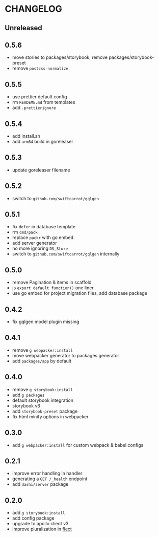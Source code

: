 # CHANGELOG

## Unreleased

## 0.5.6

- move stories to packages/storybook, remove packages/storybook-preset
- remove `postcss-normalize`

## 0.5.5

- use prettier default config
- rm `READEME.md` from templates
- add `.prettierignore`

## 0.5.4

- add install.sh
- add `arm64` build in goreleaser

## 0.5.3

- update goreleaser filename

## 0.5.2

- switch to `github.com/swiftcarrot/gqlgen`

## 0.5.1

- fix `defer` in database template
- rm `cmd/pack`
- replace `packr` with go embed
- add server generator
- no more ignoring `DS_Store`
- switch to `github.com/swiftcarrot/gqlgen` internally

## 0.5.0

- remove Pagination & items in scaffold
- js `export default function()` one liner
- use go embed for project migration files, add database package

## 0.4.2

- fix gqlgen model plugin missing

## 0.4.1

- remove `g webpacker:install`
- move webpacker generator to packages generator
- add `packages/app` by default

## 0.4.0

- remove `g storybook:install`
- add `g packages`
- default storybook integration
- storybook v6
- add `storybook-preset` package
- fix html minify options in webpacker

## 0.3.0

- add `g webpacker:install` for custom webpack & babel configs

## 0.2.1

- improve error handling in handler
- generating a `GET /_health` endpoint
- add `dashi/server` package

## 0.2.0

- add `g storybook:install`
- add config package
- upgrade to apollo client v3
- improve pluralization in [flect](https://github.com/swiftcarrot/flect)
